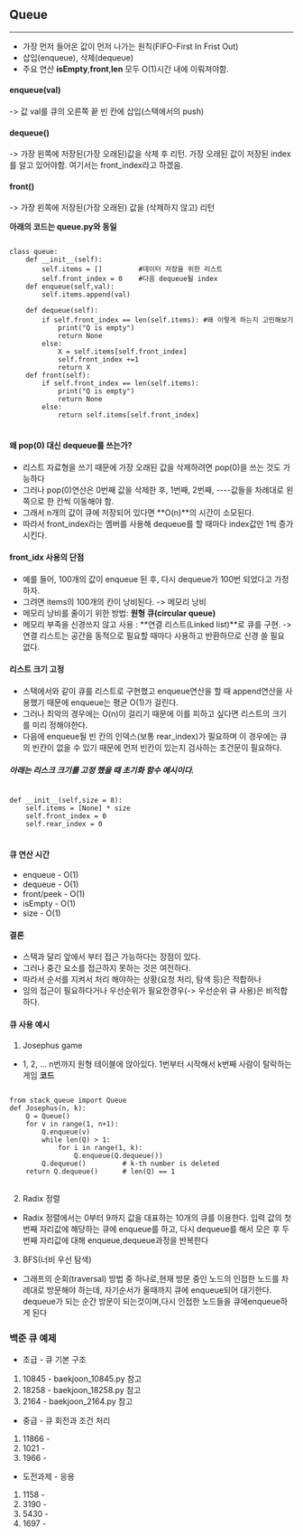## Queue
______________________________________________________
- 가장 먼저 들어온 값이 먼저 나가는 원칙(FIFO-First In Frist Out)
- 삽입(enqueue), 삭제(dequeue)
- 주요 연산 **isEmpty**,**front**,**len** 모두 O(1)시간 내에 이뤄져야함.

#### enqueue(val)
-> 값 val를 큐의 오른쪽 끝 빈 칸에 삽입(스택에서의 push)

#### dequeue()
-> 가장 왼쪽에 저장된(가장 오래된)값을 삭제 후 리턴. 가장 오래된 값이 저장된
index를 알고 있어야함. 여기서는 front_index라고 하겠음.

#### front()
-> 가장 왼쪽에 저장된(가장 오래된) 값을 (삭제하지 않고) 리턴

**아래의 코드는 queue.py와 동일**

<pre>
<code>
class queue:
    def __init__(self):
        self.items = []         #데이터 저장을 위한 리스트
        self.front_index = 0    #다음 dequeue될 index
    def enqueue(self,val):
        self.items.append(val)

    def dequeue(self):
        if self.front_index == len(self.items): #왜 이렇게 하는지 고민해보기
            print("Q is empty")
            return None
        else:
            X = self.items[self.front_index]
            self.front_index +=1
            return X
    def front(self):
        if self.front_index == len(self.items):
            print("Q is empty")
            return None
        else:
            return self.items[self.front_index]
</code>
</pre>

#### 왜 pop(0) 대신 dequeue를 쓰는가?
- 리스트 자료형을 쓰기 때문에 가장 오래된 값을 삭제하려면 pop(0)을 쓰는 것도 가능하다
- 그러나 pop(0)연산은 0번째 값을 삭제한 후, 1번째, 2번째, ----값들을 차례대로 왼쪽으로 한 칸씩 이동해야 함.
- 그래서 n개의 값이 큐에 저장되어 있다면 **O(n)**의 시간이 소모된다.
- 따라서 front_index라는 멤버를 사용해 dequeue를 할 때마다 index값만 1씩 증가시킨다.


#### front_idx 사용의 단점
- 예를 들어, 100개의 값이 enqueue 된 후, 다시 dequeue가 100번 되었다고 가정하자.
- 그려면 items의 100개의 칸이 낭비된다. -> 메모리 낭비
- 메모리 낭비를 줄이기 위한 방법: **원형 큐(circular queue)**
- 메모리 부족을 신경쓰지 않고 사용 : **연결 리스트(Linked list)**로 큐를 구현.
  -> 연결 리스트는 공간을 동적으로 필요할 때마다 사용하고 반환하므로 신경 쓸 필요 없다.

#### 리스트 크기 고정
- 스택에서와 같이 큐를 리스트로 구현했고 enqueue연산을 할 때 append연산을 사용했기 때문에
enqueue는 평균 O(1)가 걸린다.
- 그러나 최악의 경우에는 O(n)이 걸리기 때문에 이를 피하고 싶다면 리스트의 크기를 미리 정해야한다.
- 다음에 enqueue될 빈 칸의 인덱스(보통 rear_index)가 필요하며 이 경우에는 큐의 빈칸이 없을 수 있기 때문에
먼저 빈칸이 있는지 검사하는 조건문이 필요하다.

##### 아래는 리스크 크기를 고정 했을 때 초기화 함수 예시이다.
<pre>
<code>
def __init__(self,size = 8):
    self.items = [None] * size
    self.front_index = 0
    self.rear_index = 0
</code>
</pre>

#### 큐 연산 시간
- enqueue - O(1)
- dequeue - O(1)
- front/peek - O(1)
- isEmpty - O(1)
- size - O(1)

#### 결론
- 스택과 달리 앞에서 부터 접근 가능하다는 장점이 있다.
- 그러나 중간 요소를 접근하지 못하는 것은 여전하다.
- 따라서 순서를 지켜서 처리 해야하는 상황(요청 처리, 탐색 등)은 적합하나
- 임의 접근이 필요하다거나 우선순위가 필요한경우(-> 우선순위 큐 사용)은 비적합하다.


#### 큐 사용 예시
1. Josephus game
- 1, 2, … n번까지 원형 테이블에 앉아있다. 1번부터 시작해서 k번째 사람이 탈락하는 게임
**코드**
<pre>
<code>
from stack_queue import Queue
def Josephus(n, k):
    Q = Queue()
    for v in range(1, n+1):
        Q.enqueue(v)
        while len(Q) > 1:
            for i in range(1, k):
                Q.enqueue(Q.dequeue())
        Q.dequeue()         # k-th number is deleted
    return Q.dequeue()      # len(Q) == 1
</code>
</pre>
2. Radix 정렬
- Radix 정렬에서는 0부터 9까지 값을 대표하는 10개의 큐를 이용한다.
입력 값의 첫번째 자리값에 해당하는 큐에 enqueue를 하고, 다시 dequeue를 해서
모은 후 두번째 자리값에 대해 enqueue,dequeue과정을 반복한다
3. BFS(너비 우선 탐색)
- 그래프의 순회(traversal) 방법 중 하나로,현재 방문 중인 노드의 인접한
노드를 차례대로 방문해야 하는데, 자기순서가 올때까지 큐에 enqueue되어 
대기한다. dequeue가 되는 순간 방문이 되는것이며,다시 인접한 노드들을
큐에enqueue하게 된다

### 백준 큐 예제
- 초급 - 큐 기본 구조
1. 10845 - baekjoon_10845.py 참고
2. 18258 - baekjoon_18258.py 참고
3. 2164  - baekjoon_2164.py 참고

- 중급 - 큐 회전과 조건 처리
1. 11866 -
2. 1021  -
3. 1966  -

- 도전과제 - 응용
1. 1158 -
2. 3190 -
3. 5430 -
4. 1697 -